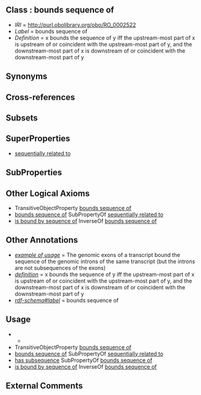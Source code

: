 
## Class : bounds sequence of

 * *IRI* = http://purl.obolibrary.org/obo/RO_0002522
 * *Label* = bounds sequence of
 * *Definition* = x bounds the sequence of y iff the upstream-most part of x is upstream of or coincident with the upstream-most part of y, and the downstream-most part of x is downstream of or coincident with the downstream-most part of y

## Synonyms


## Cross-references


## Subsets


## SuperProperties

 * [sequentially related to](../../RO/14/RO_0002514.md)

## SubProperties


## Other Logical Axioms

 * TransitiveObjectProperty [bounds sequence of](../../RO/22/RO_0002522.md)
 * [bounds sequence of](../../RO/22/RO_0002522.md) SubPropertyOf [sequentially related to](../../RO/14/RO_0002514.md)
 * [is bound by sequence of](../../RO/23/RO_0002523.md) InverseOf [bounds sequence of](../../RO/22/RO_0002522.md)

## Other Annotations

 * *[example of usage](../../IAO/12/IAO_0000112.md)* = The genomic exons of a transcript bound the sequence of the genomic introns of the same transcript (but the introns are not subsequences of the exons)
 * *[definition](../../IAO/15/IAO_0000115.md)* = x bounds the sequence of y iff the upstream-most part of x is upstream of or coincident with the upstream-most part of y, and the downstream-most part of x is downstream of or coincident with the downstream-most part of y
 * *[rdf-schema#label](../../el/rdf-schema#label.md)* = bounds sequence of

## Usage

 * -
 * TransitiveObjectProperty [bounds sequence of](../../RO/22/RO_0002522.md)
 * [bounds sequence of](../../RO/22/RO_0002522.md) SubPropertyOf [sequentially related to](../../RO/14/RO_0002514.md)
 * [has subsequence](../../RO/24/RO_0002524.md) SubPropertyOf [bounds sequence of](../../RO/22/RO_0002522.md)
 * [is bound by sequence of](../../RO/23/RO_0002523.md) InverseOf [bounds sequence of](../../RO/22/RO_0002522.md)

## External Comments

